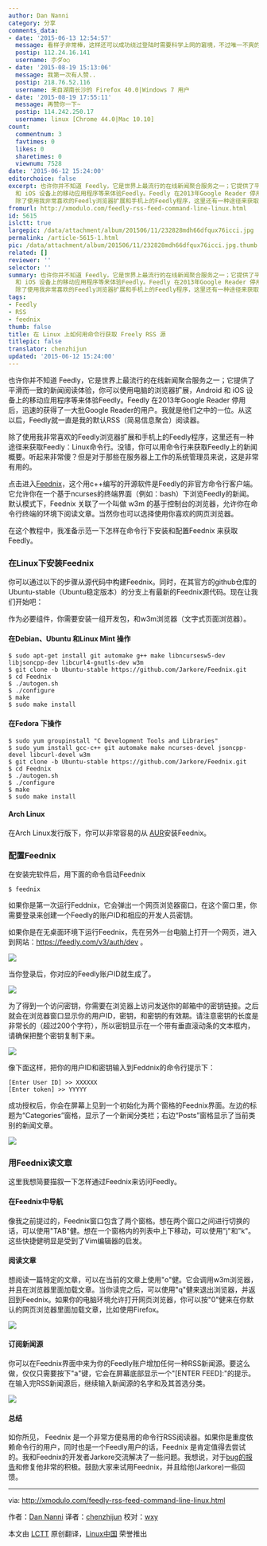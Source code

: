 ```yaml
---
author: Dan Nanni
category: 分享
comments_data:
- date: '2015-06-13 12:54:57'
  message: 看样子非常棒，这样还可以成功绕过登陆时需要科学上网的窘境，不过唯一不爽的是，这个东东没有添加到仓库里或者放置到一个ppa里，这样更新起来就不是很方便
  postip: 112.24.16.141
  username: 朩ダo○
- date: '2015-08-19 15:13:06'
  message: 我第一次有人赞..
  postip: 218.76.52.116
  username: 来自湖南长沙的 Firefox 40.0|Windows 7 用户
- date: '2015-08-19 17:55:11'
  message: 再赞你一下~
  postip: 114.242.250.17
  username: linux [Chrome 44.0|Mac 10.10]
count:
  commentnum: 3
  favtimes: 0
  likes: 0
  sharetimes: 0
  viewnum: 7528
date: '2015-06-12 15:24:00'
editorchoice: false
excerpt: 也许你并不知道 Feedly，它是世界上最流行的在线新闻聚合服务之一；它提供了平滑而一致的新闻阅读体验，你可以使用电脑的浏览器扩展，Android
  和 iOS 设备上的移动应用程序等来体验Feedly。Feedly 在2013年Google Reader 停用后，迅速的获得了一大批Google Reader的用户。我就是他们之中的一位。从这以后，Feedly就一直是我的默认RSS（简易信息聚合）阅读器。
  除了使用我非常喜欢的Feedly浏览器扩展和手机上的Feedly程序，这里还有一种途径来获取Feedly：Linux命令行。没错，你可以用命令行来获取Feedly上的新闻概要。听起来非常傻？但是
fromurl: http://xmodulo.com/feedly-rss-feed-command-line-linux.html
id: 5615
islctt: true
largepic: /data/attachment/album/201506/11/232828mdh66dfqux76icci.jpg
permalink: /article-5615-1.html
pic: /data/attachment/album/201506/11/232828mdh66dfqux76icci.jpg.thumb.jpg
related: []
reviewer: ''
selector: ''
summary: 也许你并不知道 Feedly，它是世界上最流行的在线新闻聚合服务之一；它提供了平滑而一致的新闻阅读体验，你可以使用电脑的浏览器扩展，Android
  和 iOS 设备上的移动应用程序等来体验Feedly。Feedly 在2013年Google Reader 停用后，迅速的获得了一大批Google Reader的用户。我就是他们之中的一位。从这以后，Feedly就一直是我的默认RSS（简易信息聚合）阅读器。
  除了使用我非常喜欢的Feedly浏览器扩展和手机上的Feedly程序，这里还有一种途径来获取Feedly：Linux命令行。没错，你可以用命令行来获取Feedly上的新闻概要。听起来非常傻？但是
tags:
- Feedly
- RSS
- feednix
thumb: false
title: 在 Linux 上如何用命令行获取 Freely RSS 源
titlepic: false
translator: chenzhijun
updated: '2015-06-12 15:24:00'
---
```


也许你并不知道 Feedly，它是世界上最流行的在线新闻聚合服务之一；它提供了平滑而一致的新闻阅读体验，你可以使用电脑的浏览器扩展，Android 和 iOS 设备上的移动应用程序等来体验Feedly。Feedly 在2013年Google Reader 停用后，迅速的获得了一大批Google Reader的用户。我就是他们之中的一位。从这以后，Feedly就一直是我的默认RSS（简易信息聚合）阅读器。


除了使用我非常喜欢的Feedly浏览器扩展和手机上的Feedly程序，这里还有一种途径来获取Feedly：Linux命令行。没错，你可以用命令行来获取Feedly上的新闻概要。听起来非常傻？但是对于那些在服务器上工作的系统管理员来说，这是非常有用的。


点击进入[Feednix](https://github.com/Jarkore/Feednix)，这个用c++编写的开源软件是Feedly的非官方命令行客户端。它允许你在一个基于ncurses的终端界面（例如：bash）下浏览Feedly的新闻。默认模式下，Feednix 关联了一个叫做 w3m 的基于控制台的浏览器，允许你在命令行终端的环境下阅读文章。当然你也可以选择使用你喜欢的网页浏览器。


在这个教程中，我准备示范一下怎样在命令行下安装和配置Feednix 来获取Feedly。


### 在Linux下安装Feednix


你可以通过以下的步骤从源代码中构建Feednix。同时，在其官方的github仓库的Ubuntu-stable（Ubuntu稳定版本）的分支上有最新的Feednix源代码。现在让我们开始吧：


作为必要组件，你需要安装一组开发包，和w3m浏览器（文字式页面浏览器）。


#### 在Debian、Ubuntu 和Linux Mint 操作



```
$ sudo apt-get install git automake g++ make libncursesw5-dev libjsoncpp-dev libcurl4-gnutls-dev w3m
$ git clone -b Ubuntu-stable https://github.com/Jarkore/Feednix.git
$ cd Feednix
$ ./autogen.sh
$ ./configure
$ make
$ sudo make install

```

#### 在Fedora 下操作



```
$ sudo yum groupinstall "C Development Tools and Libraries"
$ sudo yum install gcc-c++ git automake make ncurses-devel jsoncpp-devel libcurl-devel w3m
$ git clone -b Ubuntu-stable https://github.com/Jarkore/Feednix.git
$ cd Feednix
$ ./autogen.sh
$ ./configure
$ make
$ sudo make install

```

#### Arch Linux


在Arch Linux发行版下，你可以非常容易的从 [AUR](https://aur.archlinux.org/packages/feednix/)安装Feednix。


### 配置Feednix


在安装完软件后，用下面的命令启动Feednix



```
$ feednix

```

如果你是第一次运行Feddnix，它会弹出一个网页浏览器窗口，在这个窗口里，你需要登录来创建一个Feedly的账户ID和相应的开发人员密钥。


如果你是在无桌面环境下运行Feednix，先在另外一台电脑上打开一个网页，进入到网站：<https://feedly.com/v3/auth/dev> 。


![](/data/attachment/album/201506/11/232828mdh66dfqux76icci.jpg)


当你登录后，你对应的Feedly账户ID就生成了。


![](/data/attachment/album/201506/11/232830d8f9mi65g3q9zc39.jpg)


为了得到一个访问密钥，你需要在浏览器上访问发送你的邮箱中的密钥链接。之后就会在浏览器窗口显示你的用户ID，密钥，和密钥的有效期。请注意密钥的长度是非常长的（超过200个字符），所以密钥显示在一个带有垂直滚动条的文本框内，请确保把整个密钥复制下来。


![](/data/attachment/album/201506/11/232831filddkebld5wjal0.jpg)


像下面这样，把你的用户ID和密钥输入到Feddnix的命令行提示下：



```
[Enter User ID] >> XXXXXX
[Enter token] >> YYYYY

```

成功授权后，你会在屏幕上见到一个初始化为两个窗格的Feednix界面。左边的标题为“Categories”窗格，显示了一个新闻分类栏；右边“Posts”窗格显示了当前类别的新闻文章。


![](/data/attachment/album/201506/11/232832zf21d7u187u247s7.jpg)


### 用Feednix读文章


这里我想简要描叙一下怎样通过Feednix来访问Feedly。


#### 在Feednix中导航


像我之前提过的，Feednix窗口包含了两个窗格。想在两个窗口之间进行切换的话，可以使用"TAB"健。想在一个窗格内的列表中上下移动，可以使用"j"和"k"。这些快捷健明显是受到了Vim编辑器的启发。


#### 阅读文章


想阅读一篇特定的文章，可以在当前的文章上使用"o"健。它会调用w3m浏览器，并且在浏览器里面加载文章。当你读完之后，可以使用"q"健来退出浏览器，并返回到Feednix。如果你的电脑环境允许打开网页浏览器，你可以按"0"健来在你默认的网页浏览器里面加载文章，比如使用Firefox。


![](/data/attachment/album/201506/11/232835ykt3vfupu03flku3.jpg)


#### 订阅新闻源


你可以在Feednix界面中来为你的Feedly账户增加任何一种RSS新闻源。要这么做，仅仅只需要按下"a"键，它会在屏幕底部显示一个"[ENTER FEED]:"的提示。在输入完RSS新闻源后，继续输入新闻源的名字和及其首选分类。


![](/data/attachment/album/201506/11/232839x2ke222nikyj6xcq.jpg)


#### 总结


如你所见， Feednix 是一个非常方便易用的命令行RSS阅读器。如果你是重度依赖命令行的用户，同时也是一个Feedly用户的话，Feednix 是肯定值得去尝试的。我和Feednix的开发者Jarkore交流解决了一些问题。我想说，对于[bug的报告](https://github.com/Jarkore/Feednix/issues)和修复他非常的积极。鼓励大家来试用Feednix，并且给他(Jarkore)一些回馈。




---


via: <http://xmodulo.com/feedly-rss-feed-command-line-linux.html>


作者：[Dan Nanni](http://xmodulo.com/author/nanni) 译者：[chenzhijun](https://github.com/chenzhijun) 校对：[wxy](https://github.com/wxy)


本文由 [LCTT](https://github.com/LCTT/TranslateProject) 原创翻译，[Linux中国](http://linux.cn/) 荣誉推出